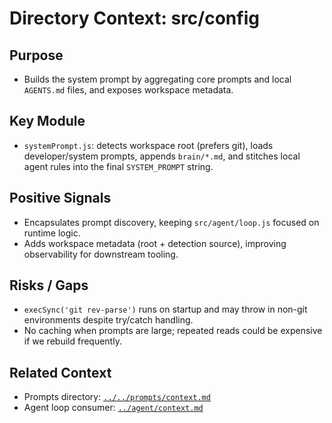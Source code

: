 # Directory Context: src/config

## Purpose

- Builds the system prompt by aggregating core prompts and local `AGENTS.md` files, and exposes workspace metadata.

## Key Module

- `systemPrompt.js`: detects workspace root (prefers git), loads developer/system prompts, appends `brain/*.md`, and stitches local agent rules into the final `SYSTEM_PROMPT` string.

## Positive Signals

- Encapsulates prompt discovery, keeping `src/agent/loop.js` focused on runtime logic.
- Adds workspace metadata (root + detection source), improving observability for downstream tooling.

## Risks / Gaps

- `execSync('git rev-parse')` runs on startup and may throw in non-git environments despite try/catch handling.
- No caching when prompts are large; repeated reads could be expensive if we rebuild frequently.

## Related Context

- Prompts directory: [`../../prompts/context.md`](../../prompts/context.md)
- Agent loop consumer: [`../agent/context.md`](../agent/context.md)
